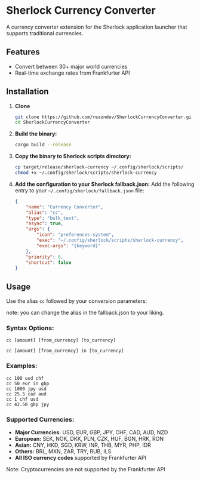 # Sherlock Currency Converter

A currency converter extension for the Sherlock application launcher that supports traditional currencies.

## Features

- Convert between 30+ major world currencies
- Real-time exchange rates from Frankfurter API

## Installation


1. **Clone**
   ```bash
   git clone https://github.com/reazndev/SherlockCurrencyConverter.gi
   cd SherlockCurrencyConverter
   ```
   
2. **Build the binary:**
   ```bash
   cargo build --release
   ```

3. **Copy the binary to Sherlock scripts directory:**
   ```bash
   cp target/release/sherlock-currency ~/.config/sherlock/scripts/
   chmod +x ~/.config/sherlock/scripts/sherlock-currency
   ```

4. **Add the configuration to your Sherlock fallback.json:**
   Add the following entry to your `~/.config/sherlock/fallback.json` file:
   ```json
   {
       "name": "Currency Converter",
       "alias": "cc",
       "type": "bulk_text",
       "async": true,
       "args": {
           "icon": "preferences-system",
           "exec": "~/.config/sherlock/scripts/sherlock-currency",
           "exec-args": "{keyword}"
       },
       "priority": 0,
       "shortcut": false
   }
   ```

## Usage

Use the alias `cc` followed by your conversion parameters:

note: you can change the alias in the fallback.json to your liking.

### Syntax Options:
`cc [amount] [from_currency] [to_currency]`

`cc [amount] [from_currency] in [to_currency]`

### Examples:
```
cc 100 usd chf
cc 50 eur in gbp
cc 1000 jpy usd
cc 25.5 cad aud
cc 1 chf usd
cc 42.50 gbp jpy
```

### Supported Currencies:
- **Major Currencies:** USD, EUR, GBP, JPY, CHF, CAD, AUD, NZD
- **European:** SEK, NOK, DKK, PLN, CZK, HUF, BGN, HRK, RON
- **Asian:** CNY, HKD, SGD, KRW, INR, THB, MYR, PHP, IDR
- **Others:** BRL, MXN, ZAR, TRY, RUB, ILS
- **All ISO currency codes** supported by Frankfurter API

Note: Cryptocurrencies are not supported by the Frankfurter API
